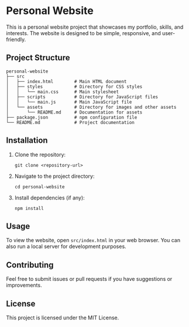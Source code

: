 # Personal Website

This is a personal website project that showcases my portfolio, skills, and interests. The website is designed to be simple, responsive, and user-friendly.

## Project Structure

```
personal-website
├── src
│   ├── index.html        # Main HTML document
│   ├── styles            # Directory for CSS styles
│   │   └── main.css      # Main stylesheet
│   ├── scripts           # Directory for JavaScript files
│   │   └── main.js       # Main JavaScript file
│   └── assets            # Directory for images and other assets
│       └── README.md     # Documentation for assets
├── package.json          # npm configuration file
└── README.md             # Project documentation
```

## Installation

1. Clone the repository:
   ```
   git clone <repository-url>
   ```
2. Navigate to the project directory:
   ```
   cd personal-website
   ```
3. Install dependencies (if any):
   ```
   npm install
   ```

## Usage

To view the website, open `src/index.html` in your web browser. You can also run a local server for development purposes.

## Contributing

Feel free to submit issues or pull requests if you have suggestions or improvements.

## License

This project is licensed under the MIT License.